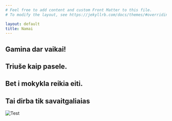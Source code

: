 ```yaml
---
# Feel free to add content and custom Front Matter to this file.
# To modify the layout, see https://jekyllrb.com/docs/themes/#overriding-theme-defaults

layout: default
title: Namai
---
```


## Gamina dar vaikai!
## Triuše kaip pasele.
## Bet i mokykla reikia eiti.
## Tai dirba tik savaitgaliaias

![Test](/assets/IMG_0877.jpg"Pasnekesys")
